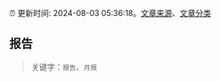 :alarm_clock: 更新时间: 2024-08-03 05:36:18。[文章来源](/README.md)、[文章分类](/TAGS.md)

## 报告


> 关键字：`报告`、`月报`



